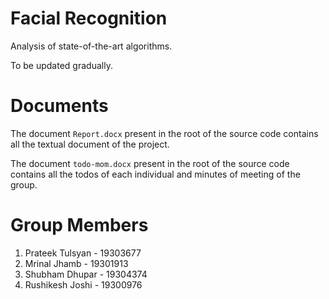 # Facial Recognition
Analysis of state-of-the-art algorithms.

To be updated gradually.

# Documents
The document ```Report.docx``` present in the root of the source code contains all the textual document of the project.

The document ```todo-mom.docx``` present in the root of the source code contains all the todos of each individual and minutes of meeting of the group.

# Group Members
1. Prateek Tulsyan - 19303677
2. Mrinal Jhamb - 19301913
3. Shubham Dhupar - 19304374
4. Rushikesh Joshi - 19300976